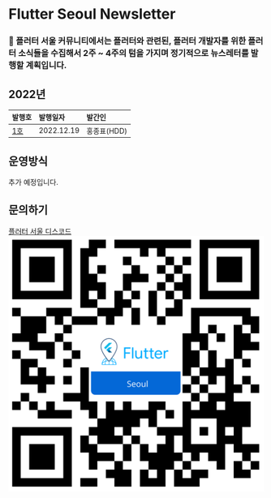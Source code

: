# Flutter Seoul Newsletter

### 📰 플러터 서울 커뮤니티에서는 **플러터와 관련된, 플러터 개발자를 위한 플러터 소식**들을 수집해서 2주 ~ 4주의 텀을 가지며 정기적으로 뉴스레터를 발행할 계획입니다.
### 

## 2022년

| 발행호                                                                           | 발행일자       | 발간인              |
|:------------------------------------------------------------------------------|:-----------|:-----------------|
| [1호](https://github.com/flutter-korea/newsletter/blob/main/newsletters/newsletter_1st.md) | 2022.12.19 | 홍종표(HDD)         |


## 운영방식
추가 예정입니다.

## 문의하기
[플러터 서울 디스코드](http://flutter-seoul.com/)
![QR코드](./assets/flutter_seoul_qrcode.png)
